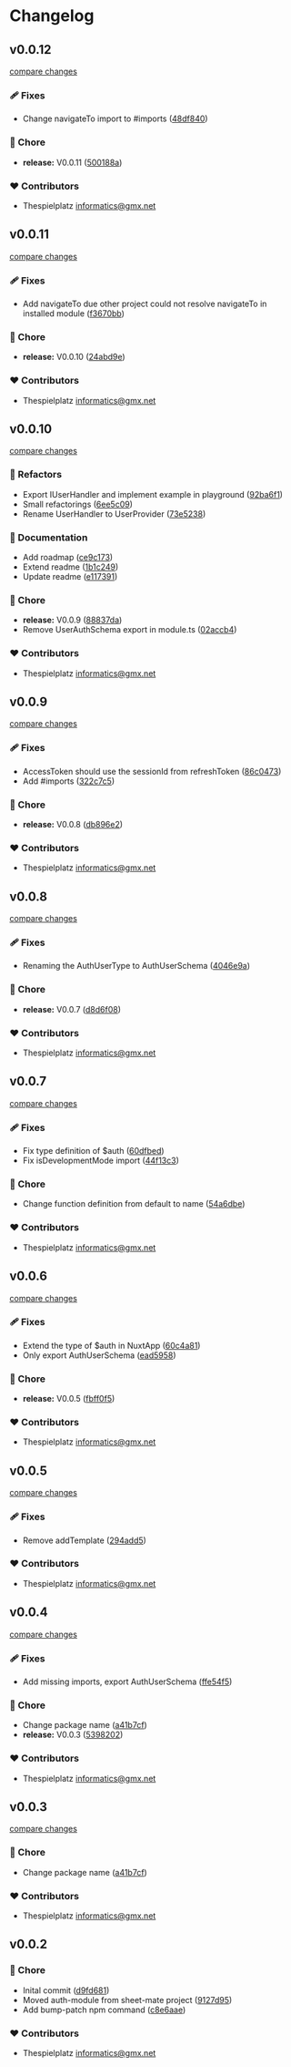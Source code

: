 # Changelog


## v0.0.12

[compare changes](https://github.com/thespielplatz/nuxt-auth/compare/v0.0.11...v0.0.12)

### 🩹 Fixes

- Change navigateTo import to #imports ([48df840](https://github.com/thespielplatz/nuxt-auth/commit/48df840))

### 🏡 Chore

- **release:** V0.0.11 ([500188a](https://github.com/thespielplatz/nuxt-auth/commit/500188a))

### ❤️ Contributors

- Thespielplatz <informatics@gmx.net>

## v0.0.11

[compare changes](https://github.com/thespielplatz/nuxt-auth/compare/v0.0.10...v0.0.11)

### 🩹 Fixes

- Add navigateTo due other project could not resolve navigateTo in installed module ([f3670bb](https://github.com/thespielplatz/nuxt-auth/commit/f3670bb))

### 🏡 Chore

- **release:** V0.0.10 ([24abd9e](https://github.com/thespielplatz/nuxt-auth/commit/24abd9e))

### ❤️ Contributors

- Thespielplatz <informatics@gmx.net>

## v0.0.10

[compare changes](https://github.com/thespielplatz/nuxt-auth/compare/v0.0.9...v0.0.10)

### 💅 Refactors

- Export IUserHandler and implement example in playground ([92ba6f1](https://github.com/thespielplatz/nuxt-auth/commit/92ba6f1))
- Small refactorings ([6ee5c09](https://github.com/thespielplatz/nuxt-auth/commit/6ee5c09))
- Rename UserHandler to UserProvider ([73e5238](https://github.com/thespielplatz/nuxt-auth/commit/73e5238))

### 📖 Documentation

- Add roadmap ([ce9c173](https://github.com/thespielplatz/nuxt-auth/commit/ce9c173))
- Extend readme ([1b1c249](https://github.com/thespielplatz/nuxt-auth/commit/1b1c249))
- Update readme ([e117391](https://github.com/thespielplatz/nuxt-auth/commit/e117391))

### 🏡 Chore

- **release:** V0.0.9 ([88837da](https://github.com/thespielplatz/nuxt-auth/commit/88837da))
- Remove UserAuthSchema export in module.ts ([02accb4](https://github.com/thespielplatz/nuxt-auth/commit/02accb4))

### ❤️ Contributors

- Thespielplatz <informatics@gmx.net>

## v0.0.9

[compare changes](https://github.com/thespielplatz/nuxt-auth/compare/v0.0.8...v0.0.9)

### 🩹 Fixes

- AccessToken should use the sessionId from refreshToken ([86c0473](https://github.com/thespielplatz/nuxt-auth/commit/86c0473))
- Add #imports ([322c7c5](https://github.com/thespielplatz/nuxt-auth/commit/322c7c5))

### 🏡 Chore

- **release:** V0.0.8 ([db896e2](https://github.com/thespielplatz/nuxt-auth/commit/db896e2))

### ❤️ Contributors

- Thespielplatz <informatics@gmx.net>

## v0.0.8

[compare changes](https://github.com/thespielplatz/nuxt-auth/compare/v0.0.7...v0.0.8)

### 🩹 Fixes

- Renaming the AuthUserType to AuthUserSchema ([4046e9a](https://github.com/thespielplatz/nuxt-auth/commit/4046e9a))

### 🏡 Chore

- **release:** V0.0.7 ([d8d6f08](https://github.com/thespielplatz/nuxt-auth/commit/d8d6f08))

### ❤️ Contributors

- Thespielplatz <informatics@gmx.net>

## v0.0.7

[compare changes](https://github.com/thespielplatz/nuxt-auth/compare/v0.0.6...v0.0.7)

### 🩹 Fixes

- Fix type definition of $auth ([60dfbed](https://github.com/thespielplatz/nuxt-auth/commit/60dfbed))
- Fix isDevelopmentMode import ([44f13c3](https://github.com/thespielplatz/nuxt-auth/commit/44f13c3))

### 🏡 Chore

- Change function definition from default to name ([54a6dbe](https://github.com/thespielplatz/nuxt-auth/commit/54a6dbe))

### ❤️ Contributors

- Thespielplatz <informatics@gmx.net>

## v0.0.6

[compare changes](https://github.com/thespielplatz/nuxt-auth/compare/v0.0.5...v0.0.6)

### 🩹 Fixes

- Extend the type of $auth in NuxtApp ([60c4a81](https://github.com/thespielplatz/nuxt-auth/commit/60c4a81))
- Only export AuthUserSchema ([ead5958](https://github.com/thespielplatz/nuxt-auth/commit/ead5958))

### 🏡 Chore

- **release:** V0.0.5 ([fbff0f5](https://github.com/thespielplatz/nuxt-auth/commit/fbff0f5))

### ❤️ Contributors

- Thespielplatz <informatics@gmx.net>

## v0.0.5

[compare changes](https://github.com/thespielplatz/nuxt-auth/compare/v0.0.4...v0.0.5)

### 🩹 Fixes

- Remove addTemplate ([294add5](https://github.com/thespielplatz/nuxt-auth/commit/294add5))

### ❤️ Contributors

- Thespielplatz <informatics@gmx.net>

## v0.0.4

[compare changes](https://github.com/thespielplatz/nuxt-auth/compare/v0.0.3...v0.0.4)

### 🩹 Fixes

- Add missing imports, export AuthUserSchema ([ffe54f5](https://github.com/thespielplatz/nuxt-auth/commit/ffe54f5))

### 🏡 Chore

- Change package name ([a41b7cf](https://github.com/thespielplatz/nuxt-auth/commit/a41b7cf))
- **release:** V0.0.3 ([5398202](https://github.com/thespielplatz/nuxt-auth/commit/5398202))

### ❤️ Contributors

- Thespielplatz <informatics@gmx.net>

## v0.0.3

[compare changes](https://github.com/thespielplatz/nuxt-auth/compare/v0.0.3...v0.0.3)

### 🏡 Chore

- Change package name ([a41b7cf](https://github.com/thespielplatz/nuxt-auth/commit/a41b7cf))

### ❤️ Contributors

- Thespielplatz <informatics@gmx.net>

## v0.0.2


### 🏡 Chore

- Inital commit ([d9fd681](https://github.com/thespielplatz/nuxt-auth/commit/d9fd681))
- Moved auth-module from sheet-mate project ([9127d95](https://github.com/thespielplatz/nuxt-auth/commit/9127d95))
- Add bump-patch npm command ([c8e6aae](https://github.com/thespielplatz/nuxt-auth/commit/c8e6aae))

### ❤️ Contributors

- Thespielplatz <informatics@gmx.net>

